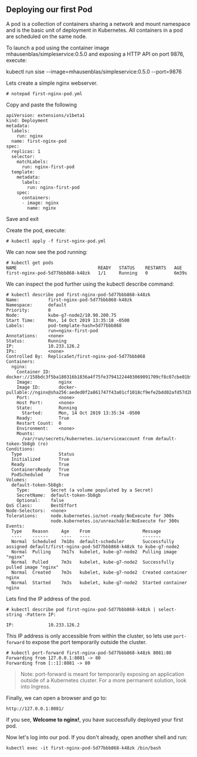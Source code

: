 ## Deploying our first Pod


A pod is a collection of containers sharing a network and mount namespace and is the basic unit of deployment in Kubernetes. All containers in a pod are scheduled on the same node.

To launch a pod using the container image mhausenblas/simpleservice:0.5.0 and exposing a HTTP API on port 9876, execute:

kubectl run sise --image=mhausenblas/simpleservice:0.5.0 --port=9876

Lets create a simple nginx webserver.

```
# notepad first-nginx-pod.yml
```

Copy and paste the following
```
apiVersion: extensions/v1beta1
kind: Deployment
metadata:
  labels:
    run: nginx
  name: first-nginx-pod
spec:
  replicas: 1
  selector:
    matchLabels:
      run: nginx-first-pod
  template:
    metadata:
      labels:
        run: nginx-first-pod
    spec:
      containers:
      - image: nginx
        name: nginx
```        
Save and exit

Create the pod, execute:
```
# kubectl apply -f first-nginx-pod.yml
```

We can now see the pod running:
```
# kubectl get pods
NAME                               READY   STATUS    RESTARTS   AGE
first-nginx-pod-5d77bbb868-k48zk   1/1     Running   0          6m39s
```

We can inspect the pod further using the kubectl describe command:
```
# kubectl describe pod first-nginx-pod-5d77bbb868-k48zk
Name:           first-nginx-pod-5d77bbb868-k48zk
Namespace:      default
Priority:       0
Node:           kube-g7-node2/10.90.200.75
Start Time:     Mon, 14 Oct 2019 13:35:18 -0500
Labels:         pod-template-hash=5d77bbb868
                run=nginx-first-pod
Annotations:    <none>
Status:         Running
IP:             10.233.126.2
IPs:            <none>
Controlled By:  ReplicaSet/first-nginx-pod-5d77bbb868
Containers:
  nginx:
    Container ID:   docker://158bdc3f5ba180316b1836a4f75fe37941224403069091709cf8c07cbe01bfd5
    Image:          nginx
    Image ID:       docker-pullable://nginx@sha256:aeded0f2a861747f43a01cf1018cf9efe2bdd02afd57d2b11fcc7fcadc16ccd1
    Port:           <none>
    Host Port:      <none>
    State:          Running
      Started:      Mon, 14 Oct 2019 13:35:34 -0500
    Ready:          True
    Restart Count:  0
    Environment:    <none>
    Mounts:
      /var/run/secrets/kubernetes.io/serviceaccount from default-token-5b8gb (ro)
Conditions:
  Type              Status
  Initialized       True
  Ready             True
  ContainersReady   True
  PodScheduled      True
Volumes:
  default-token-5b8gb:
    Type:        Secret (a volume populated by a Secret)
    SecretName:  default-token-5b8gb
    Optional:    false
QoS Class:       BestEffort
Node-Selectors:  <none>
Tolerations:     node.kubernetes.io/not-ready:NoExecute for 300s
                 node.kubernetes.io/unreachable:NoExecute for 300s
Events:
  Type    Reason     Age    From                    Message
  ----    ------     ----   ----                    -------
  Normal  Scheduled  7m18s  default-scheduler       Successfully assigned default/first-nginx-pod-5d77bbb868-k48zk to kube-g7-node2
  Normal  Pulling    7m17s  kubelet, kube-g7-node2  Pulling image "nginx"
  Normal  Pulled     7m3s   kubelet, kube-g7-node2  Successfully pulled image "nginx"
  Normal  Created    7m3s   kubelet, kube-g7-node2  Created container nginx
  Normal  Started    7m3s   kubelet, kube-g7-node2  Started container nginx
```

Lets find the IP address of the pod.
```
# kubectl describe pod first-nginx-pod-5d77bbb868-k48zk | select-string -Pattern IP:

IP:             10.233.126.2

```

This IP address is only accessible from within the cluster, so lets use `port-forward` to expose the port temporarily outside the cluster.

```
# kubectl port-forward first-nginx-pod-5d77bbb868-k48zk 8081:80
Forwarding from 127.0.0.1:8081 -> 80
Forwarding from [::1]:8081 -> 80
```
>Note: port-forward is meant for temporarily exposing an application outside of a Kubernetes cluster. For a more permanent solution, look into Ingress.

Finally, we can open a browser and go to:
```
http://127.0.0.1:8081/
```

If you see, **Welcome to nginx!**, you have successfully deployed your first pod.

Now let's log into our pod. If you don't already, open another shell and run:

```
kubectl exec -it first-nginx-pod-5d77bbb868-k48zk /bin/bash
```
